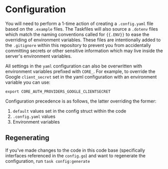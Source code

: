 # Configuration

You will need to perform a 1-time action of creating a `.config.yaml` file based on the `.example` files.
The Taskfiles will also source a `.dotenv` files which match the naming conventions called for `{{.ENV}}` to ease the overriding of environment variables. These files are intentionally added to the `.gitignore` within this repository to prevent you from accidentally committing secrets or other sensitive information which may live inside the server's environment variables.

All settings in the `yaml` configuration can also be overwritten with environment variables prefixed with `CORE_`. For example, to override the Google `client_secret` set in the yaml configuration with an environment variable you can use:

```
export CORE_AUTH_PROVIDERS_GOOGLE_CLIENTSECRET
```

Configuration precedence is as follows, the latter overriding the former:

1. `default` values set in the config struct within the code
1. `.config.yaml` values
1. Environment variables

## Regenerating

If you've made changes to the code in this code base (specifically interfaces referenced in the `config.go`) and want to regenerate the configuration, run `task config:generate`